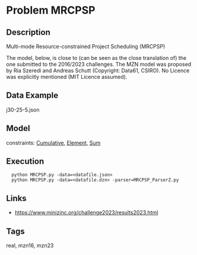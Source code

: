 # Problem MRCPSP
## Description
Multi-mode Resource-constrained Project Scheduling (MRCPSP)

The model, below, is close to (can be seen as the close translation of) the one submitted to the 2016/2023 challenges.
The MZN model was proposed by Ria Szeredi and Andreas Schutt (Copyright: Data61, CSIRO).
No Licence was explicitly mentioned (MIT Licence assumed).

## Data Example
  j30-25-5.json

## Model
  constraints: [Cumulative](http://pycsp.org/documentation/constraints/Cumulative), [Element](http://pycsp.org/documentation/constraints/Element), [Sum](http://pycsp.org/documentation/constraints/Sum)

## Execution
```
  python MRCPSP.py -data=<datafile.json>
  python MRCPSP.py -data=<datafile.dzn> -parser=MRCPSP_ParserZ.py
```

## Links
  - https://www.minizinc.org/challenge2023/results2023.html

## Tags
  real, mzn16, mzn23
